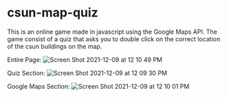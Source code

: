 # csun-map-quiz
This is an online game made in javascript using the Google Maps API. The game consist of a quiz that asks you to double click on the correct location of the csun buildings on the map.

Entire Page:
![Screen Shot 2021-12-09 at 12 10 49 PM](https://user-images.githubusercontent.com/47337592/145468518-00b0654f-9aa9-4436-96ab-6a133bc1af8a.png)


Quiz Section:
![Screen Shot 2021-12-09 at 12 09 30 PM](https://user-images.githubusercontent.com/47337592/145468345-7eb1ff7b-4ef4-4e76-9652-313ce2b318a8.png)

Google Maps Section: 
![Screen Shot 2021-12-09 at 12 10 01 PM](https://user-images.githubusercontent.com/47337592/145468423-5c0f237e-aa96-466f-bfac-626684b3c8b4.png)
